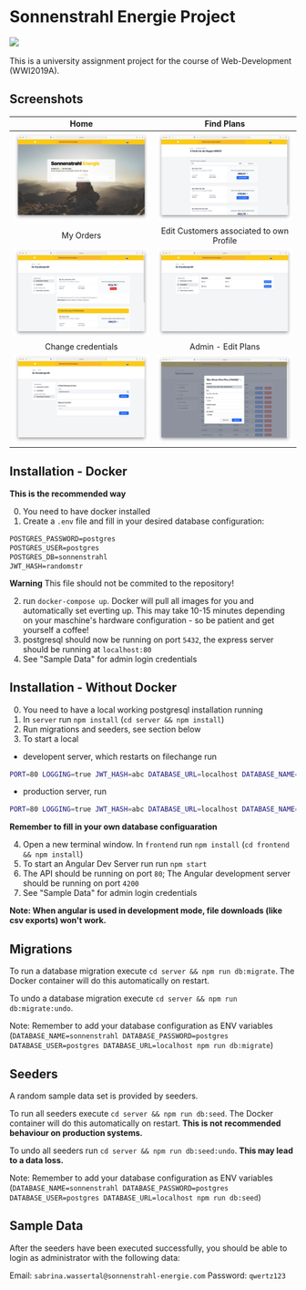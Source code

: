 # Sonnenstrahl Energie Project
![](https://github.com/ToKoSoftware/dhbw-sonnenstrahl/workflows/CI/badge.svg)


This is a university assignment project for the course of Web-Development (WWI2019A).


## Screenshots

Home             |  Find Plans
:-------------------------:|:-------------------------:
![](https://raw.githubusercontent.com/ToKoSoftware/dhbw-sonnenstrahl/main/screenshots/Screenshot1.png)  |  ![](https://raw.githubusercontent.com/ToKoSoftware/dhbw-sonnenstrahl/main/screenshots/Screenshot2.png)
My Orders             |  Edit Customers associated to own Profile
![](https://raw.githubusercontent.com/ToKoSoftware/dhbw-sonnenstrahl/main/screenshots/Screenshot3.png)  |  ![](https://raw.githubusercontent.com/ToKoSoftware/dhbw-sonnenstrahl/main/screenshots/Screenshot4.png)
Change credentials             |  Admin - Edit Plans
![](https://raw.githubusercontent.com/ToKoSoftware/dhbw-sonnenstrahl/main/screenshots/Screenshot5.png)  |  ![](https://raw.githubusercontent.com/ToKoSoftware/dhbw-sonnenstrahl/main/screenshots/Screenshot6.png)


## Installation - Docker
**This is the recommended way**

0. You need to have docker installed
1. Create a `.env` file and fill in your desired database configuration:

```
POSTGRES_PASSWORD=postgres
POSTGRES_USER=postgres
POSTGRES_DB=sonnenstrahl
JWT_HASH=randomstr
```
**Warning** This file should not be commited to the repository!

2. run `docker-compose up`. Docker will pull all images for you and automatically set everting up. This may take 10-15 minutes depending on your maschine's hardware configuration - so be patient and get yourself a coffee!
3. postgresql should now be running on port `5432`, the express server should be running at `localhost:80`
4. See "Sample Data" for admin login credentials 

## Installation - Without Docker
0. You need to have a local working postgresql installation running
1. In `server` run `npm install` (`cd server && npm install`)
2. Run migrations and seeders, see section below
3. To start a local 
  - developent server, which restarts on filechange run 
  ```bash
  PORT=80 LOGGING=true JWT_HASH=abc DATABASE_URL=localhost DATABASE_NAME=sonnenstrahl DATABASE_USER=postgres DATABASE_PASSWORD=postgres npm run dev
  ```
  - production server, run 
  ```bash
  PORT=80 LOGGING=true JWT_HASH=abc DATABASE_URL=localhost DATABASE_NAME=sonnenstrahl DATABASE_USER=postgres DATABASE_PASSWORD=postgres npm start
  ```
  **Remember to fill in your own database configuaration**
  
4. Open a new terminal window. In `frontend` run `npm install` (`cd frontend && npm install`)
5. To start an Angular Dev Server run run `npm start`
6. The API should be running on port `80`; The Angular development server should be running on port `4200`
7. See "Sample Data" for admin login credentials 

**Note: When angular is used in development mode, file downloads (like csv exports) won't work.**

## Migrations

To run a database migration execute `cd server && npm run db:migrate`. The Docker container will do this automatically on restart.

To undo a database migration execute `cd server && npm run db:migrate:undo`.

Note: Remember to add your database configuration as ENV variables (`DATABASE_NAME=sonnenstrahl DATABASE_PASSWORD=postgres DATABASE_USER=postgres DATABASE_URL=localhost npm run db:migrate`) 

## Seeders

A random sample data set is provided by seeders.

To run all seeders execute `cd server && npm run db:seed`. The Docker container will do this automatically on restart.
**This is not recommended behaviour on production systems.**

To undo all seeders run `cd server && npm run db:seed:undo`. **This may lead to a data loss.**

Note: Remember to add your database configuration as ENV variables (`DATABASE_NAME=sonnenstrahl DATABASE_PASSWORD=postgres DATABASE_USER=postgres DATABASE_URL=localhost npm run db:seed`) 

## Sample Data
After the seeders have been executed successfully, you should be able to login as administrator with the following data: 

Email: `sabrina.wassertal@sonnenstrahl-energie.com`
Password: `qwertz123`